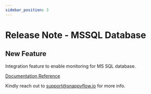 ```yaml
---
sidebar_position: 3 
---
```

# Release Note -  MSSQL Database

## New Feature

Integration feature to enable monitoring for MS SQL database.

[Documentation Reference](/docs/selfhosted-lite/Integrations/mssql_windows)

Kindly reach out to [support@snappyflow.io](mailto:support@snappyflow.io) for more info.

